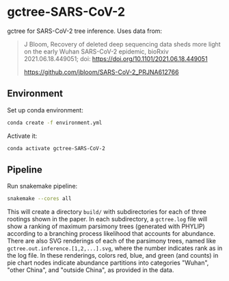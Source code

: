 # gctree-SARS-CoV-2
gctree for SARS-CoV-2 tree inference.
Uses data from:
> J Bloom, Recovery of deleted deep sequencing data sheds more light on the early Wuhan SARS-CoV-2 epidemic, bioRxiv 2021.06.18.449051; doi: https://doi.org/10.1101/2021.06.18.449051
>
>https://github.com/jbloom/SARS-CoV-2_PRJNA612766


## Environment

Set up conda environment:
```bash
conda create -f environment.yml
```
Activate it:
```bash
conda activate gctree-SARS-CoV-2
```

## Pipeline

Run snakemake pipeline:
```bash
snakemake --cores all
```
This will create a directory `build/` with subdirectories for each of three rootings shown in the paper. In each subdirectory, a `gctree.log` file will show a ranking of maximum parsimony trees (generated with PHYLIP) according to a branching process likelihood that accounts for abundance. There are also SVG renderings of each of the parsimony trees, named like `gctree.out.inference.[1,2,...].svg`, where the number indicates rank as in the log file. In these renderings, colors red, blue, and green (and counts) in pie chart nodes indicate abundance partitions into categories "Wuhan", "other China", and "outside China", as provided in the data.
